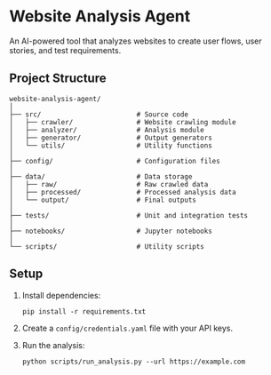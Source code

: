# Website Analysis Agent

An AI-powered tool that analyzes websites to create user flows, user stories, and test requirements.

## Project Structure

```
website-analysis-agent/
│
├── src/                        # Source code
│   ├── crawler/                # Website crawling module
│   ├── analyzer/               # Analysis module
│   ├── generator/              # Output generators
│   └── utils/                  # Utility functions
│
├── config/                     # Configuration files
│
├── data/                       # Data storage
│   ├── raw/                    # Raw crawled data
│   ├── processed/              # Processed analysis data
│   └── output/                 # Final outputs
│
├── tests/                      # Unit and integration tests
│
├── notebooks/                  # Jupyter notebooks
│
└── scripts/                    # Utility scripts
```

## Setup

1. Install dependencies:
   ```
   pip install -r requirements.txt
   ```

2. Create a `config/credentials.yaml` file with your API keys.

3. Run the analysis:
   ```
   python scripts/run_analysis.py --url https://example.com
   ```
